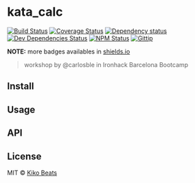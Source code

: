 # kata_calc

[![Build Status](http://img.shields.io/travis/kikobeats/kata-calc/master.svg?style=flat)](https://travis-ci.org/kikobeats/kata-calc)
[![Coverage Status](http://img.shields.io/coveralls/kikobeats/kata-calc/master.svg?style=flat)](https://coveralls.io/r/kikobeats/kata-calc?branch=master)
[![Dependency status](http://img.shields.io/david/kikobeats/kata-calc.svg?style=flat)](https://david-dm.org/kikobeats/kata-calc)
[![Dev Dependencies Status](http://img.shields.io/david/dev/kikobeats/kata-calc.svg?style=flat)](https://david-dm.org/kikobeats/kata-calc#info=devDependencies)
[![NPM Status](http://img.shields.io/npm/dm/kata-calc.svg?style=flat)](https://www.npmjs.org/package/kata-calc)
[![Gittip](http://img.shields.io/gittip/kikobeats.svg?style=flat)](https://www.gittip.com/kikobeats/)

**NOTE:** more badges availables in [shields.io](http://shields.io/)

> workshop by @carlosble in Ironhack Barcelona Bootcamp

## Install

## Usage

## API

## License

MIT © [Kiko Beats](http://www.kikobeats.com)


